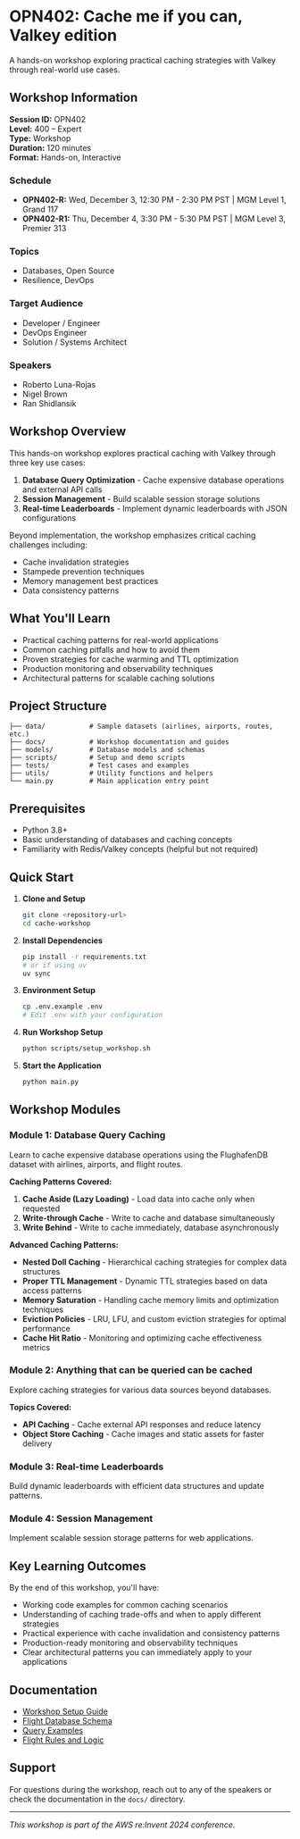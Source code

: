 # OPN402: Cache me if you can, Valkey edition

A hands-on workshop exploring practical caching strategies with Valkey through real-world use cases.

## Workshop Information

**Session ID:** OPN402  
**Level:** 400 – Expert  
**Type:** Workshop  
**Duration:** 120 minutes  
**Format:** Hands-on, Interactive  

### Schedule
- **OPN402-R:** Wed, December 3, 12:30 PM - 2:30 PM PST | MGM Level 1, Grand 117
- **OPN402-R1:** Thu, December 4, 3:30 PM - 5:30 PM PST | MGM Level 3, Premier 313

### Topics
- Databases, Open Source
- Resilience, DevOps

### Target Audience
- Developer / Engineer
- DevOps Engineer  
- Solution / Systems Architect

### Speakers
- Roberto Luna-Rojas
- Nigel Brown
- Ran Shidlansik

## Workshop Overview

This hands-on workshop explores practical caching with Valkey through three key use cases:

1. **Database Query Optimization** - Cache expensive database operations and external API calls
2. **Session Management** - Build scalable session storage solutions
3. **Real-time Leaderboards** - Implement dynamic leaderboards with JSON configurations

Beyond implementation, the workshop emphasizes critical caching challenges including:
- Cache invalidation strategies
- Stampede prevention techniques
- Memory management best practices
- Data consistency patterns

## What You'll Learn

- Practical caching patterns for real-world applications
- Common caching pitfalls and how to avoid them
- Proven strategies for cache warming and TTL optimization
- Production monitoring and observability techniques
- Architectural patterns for scalable caching solutions

## Project Structure

```
├── data/           # Sample datasets (airlines, airports, routes, etc.)
├── docs/           # Workshop documentation and guides
├── models/         # Database models and schemas
├── scripts/        # Setup and demo scripts
├── tests/          # Test cases and examples
├── utils/          # Utility functions and helpers
└── main.py         # Main application entry point
```

## Prerequisites

- Python 3.8+
- Basic understanding of databases and caching concepts
- Familiarity with Redis/Valkey concepts (helpful but not required)

## Quick Start

1. **Clone and Setup**
   ```bash
   git clone <repository-url>
   cd cache-workshop
   ```

2. **Install Dependencies**
   ```bash
   pip install -r requirements.txt
   # or if using uv
   uv sync
   ```

3. **Environment Setup**
   ```bash
   cp .env.example .env
   # Edit .env with your configuration
   ```

4. **Run Workshop Setup**
   ```bash
   python scripts/setup_workshop.sh
   ```

5. **Start the Application**
   ```bash
   python main.py
   ```

## Workshop Modules

### Module 1: Database Query Caching
Learn to cache expensive database operations using the FlughafenDB dataset with airlines, airports, and flight routes.

**Caching Patterns Covered:**
1. **Cache Aside (Lazy Loading)** - Load data into cache only when requested
2. **Write-through Cache** - Write to cache and database simultaneously
3. **Write Behind** - Write to cache immediately, database asynchronously

**Advanced Caching Patterns:**
- **Nested Doll Caching** - Hierarchical caching strategies for complex data structures
- **Proper TTL Management** - Dynamic TTL strategies based on data access patterns
- **Memory Saturation** - Handling cache memory limits and optimization techniques
- **Eviction Policies** - LRU, LFU, and custom eviction strategies for optimal performance
- **Cache Hit Ratio** - Monitoring and optimizing cache effectiveness metrics

### Module 2: Anything that can be queried can be cached
Explore caching strategies for various data sources beyond databases.

**Topics Covered:**
- **API Caching** - Cache external API responses and reduce latency
- **Object Store Caching** - Cache images and static assets for faster delivery

### Module 3: Real-time Leaderboards
Build dynamic leaderboards with efficient data structures and update patterns.

### Module 4: Session Management
Implement scalable session storage patterns for web applications.

## Key Learning Outcomes

By the end of this workshop, you'll have:
- Working code examples for common caching scenarios
- Understanding of caching trade-offs and when to apply different strategies
- Practical experience with cache invalidation and consistency patterns
- Production-ready monitoring and observability techniques
- Clear architectural patterns you can immediately apply to your applications

## Documentation

- [Workshop Setup Guide](docs/README.md)
- [Flight Database Schema](docs/FlughafenDB.md)
- [Query Examples](docs/query_demo.md)
- [Flight Rules and Logic](docs/flight_rules.md)

## Support

For questions during the workshop, reach out to any of the speakers or check the documentation in the `docs/` directory.

---

*This workshop is part of the AWS re:Invent 2024 conference.*